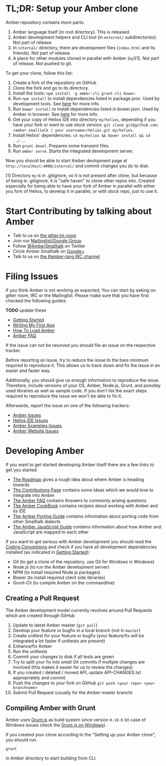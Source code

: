 TL;DR: Setup your Amber clone
====

Amber repository contains more parts:

1. Amber language itself (in root directory). This is released.
1. Amber development helpers and CLI tool (in `external/` subdirectories). Not part of release.
1. In `internal/` directory, there are development files (`index.html` and its friends).  Not part of release.
1. A place for other modules cloned in parallel with Amber (`my`)[1]. Not part of release. Not pushed to git.

To get your clone, follow this list:

1. Create a fork of the repository on GitHub
1. Clone the fork and go to its directory.
1. Install the tools: ```npm install -g amber-cli grunt-cli bower```.
1. Run ```npm install``` to install dependencies listed in package.json. Used by development tools. See [here](https://www.npmjs.org/doc/cli/npm-install.html) for more info.
1. Run ```bower install``` to install dependencies listed in bower.json. Used by Amber in browser. See [here](http://bower.io/) for more info.
1. Get your copy of Helios IDE into directory `my/helios`, depending if you have your fork or want to use stock version:
  ```git clone git@github.com:<amber-smalltalk | your username>/helios.git my/helios```.
1. Install Helios' dependencies: ```cd my/helios && bower install && cd ../..```.
1. Run ```grunt devel```. Prepares some transient files.
1. Run ```amber serve```. Starts the integrated development server.

Now you should be able to start Amber devlopment page at `http://localhost:4000/internal/` and commit changes you do to disk.

[1] Directory `my` is in .gitignore, so it is not present after clone,
but because of being in .gitignore, it is "safe haven" to clone other repos into.
Created especially for being able to have your fork of Amber in parallel with
either you fork of Helios, to develop it in parallel, or with stock repo, just to use it.

Start Contributing by talking about Amber
=========================================

* Talk to us on [the gitter.im room](https://gitter.im/amber-smalltalk/amber)
* Join our [Mailinglist/Google Group](http://groups.google.com/group/amber-lang)
* Follow [@AmberSmalltalk](https://twitter.com/AmberSmalltalk) on Twitter
* Circle Amber Smalltalk on [Google+](https://plus.google.com/u/0/107038882958653788078)
* Talk to us on [the #amber-lang IRC channel](irc://irc.freenode.net/amber-lang)


Filing Issues
=============

If you think Amber is not working as expected, You can start by asking on gitter room, IRC or the Mailinglist.
Please make sure that you have first checked the following guides:

**TODO** update these
* [Getting Started](https://github.com/amber-smalltalk/amber/wiki/Getting-started)
* [Writing My First App](https://github.com/amber-smalltalk/amber/wiki/Writing-my-first-app)
* [How To Load Amber](https://github.com/amber-smalltalk/amber/wiki/How-to-load-amber)
* [Amber FAQ](https://github.com/amber-smalltalk/amber/wiki/FAQ)

If the issue can not be resolved you should file an issue on the respective tracker.

Before reporting an issue, try to reduce the issue to the bare minimum required to reproduce it.
This allows us to track down and fix the issue in an easier and faster way.

Additionally, you should give us enough information to reproduce the issue.
Therefore, include versions of your OS, Amber, Node.js, Grunt, and possibly used libraries as well as sample code.
If you don't list the exact steps required to reproduce the issue we won't be able to fix it.

Afterwards, report the issue on one of the following trackers:

* [Amber Issues](https://github.com/amber-smalltalk/amber/issues)
* [Helios IDE Issues](https://github.com/amber-smalltalk/helios/issues)
* [Amber Examples Issues](https://github.com/amber-smalltalk/amber-examples/issues)
* [Amber Website Issues](https://github.com/amber-smalltalk/amber-website/issues)


Developing Amber
================

If you want to get started developing Amber itself there are a few links to get you started

* [The Roadmap](https://github.com/amber-smalltalk/amber/wiki/Roadmap) gives a rough idea about where Amber is heading towards
* [The Contributions Page](https://github.com/amber-smalltalk/amber/wiki/Contributions) contains some ideas which we would love to integrate into Amber
* [The Amber FAQ](https://github.com/amber-smalltalk/amber/wiki/FAQ) contains Answers to commonly arising questions
* [The Amber CookBook](https://github.com/amber-smalltalk/amber/wiki/Amber-cookbook) contains recipies about working with Amber and its IDE
* [The Amber Porting Guide](https://github.com/amber-smalltalk/amber/wiki/Porting-code-from-other-Smalltalk-dialects) contains information about porting code from other Smalltalk dialects
* [The Amber JavaScript Guide](https://github.com/amber-smalltalk/amber/wiki/From-smalltalk-to-javascript-and-back) contains information about how Amber and JavaScript are mapped to each other

If you want to get serious with Amber development you should read the [Coding Conventions](https://github.com/amber-smalltalk/amber/wiki/Coding-conventions)
and check if you have all development dependencies installed (as indicated in [Getting Started](https://github.com/amber-smalltalk/amber/wiki/Getting-started)):

* Git (to get a clone of the repository, use Git for Windows in Windows)
* Node.js (to run the Amber development server)
* NPM (to install required Node.js packages)
* Bower (to install required client side libraries)
* Grunt-Cli (to compile Amber on the commandline)

Creating a Pull Request
-----------------------

The Amber development model currently revolves around Pull Requests which are created through GitHub

1. Update to latest Amber master (```git pull```)
2. Develop your feature or bugfix in a local branch (not in ```master```)
3. Create unittest for your feature or bugfix (your feature/fix will be integrated a lot faster if unittests are present)
4. Enhance/fix Amber
5. Run the unittests
6. Commit your changes to disk if all tests are green
7. Try to split your fix into small Git commits if multiple changes are involved (this makes it easier for us to review the changes)
8. If you created / deleted / moved API, update API-CHANGES.txt appropriately and commit.
8. Push the changes to your fork on GitHub ```git push <your repo> <your branchname>```
9. Submit Pull Request (usually for the Amber master branch)


Compiling Amber with Grunt
--------------------------

Amber uses [Grunt.js](http://gruntjs.com/) as build system since version `0.10.0` (in case of Windows issues check the [Grunt.js on Windows](http://gruntjs.com/frequently-asked-questions#does-grunt-work-on-windows)).

If you created your clone according to the "Setting up your Amber clone", you should run

    grunt

in Amber directory to start building from CLI.
